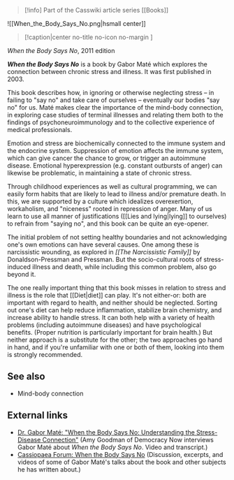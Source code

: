> [!info] Part of the Casswiki article series [[Books]]

![[When_the_Body_Says_No.png|hsmall center]]
> [!caption|center no-title no-icon no-margin ]
> 
_When the Body Says No_, 2011 edition

_**When the Body Says No**_ is a book by Gabor Maté which explores the connection between chronic stress and illness. It was first published in 2003.

This book describes how, in ignoring or otherwise neglecting stress – in failing to "say no" and take care of ourselves – eventually our bodies "say no" for us. Maté makes clear the importance of the mind-body connection, in exploring case studies of terminal illnesses and relating them both to the findings of psychoneuroimmunology and to the collective experience of medical professionals.

Emotion and stress are biochemically connected to the immune system and the endocrine system. Suppression of emotion affects the immune system, which can give cancer the chance to grow, or trigger an autoimmune disease. Emotional hyperexpression (e.g. constant outbursts of anger) can likewise be problematic, in maintaining a state of chronic stress.

Through childhood experiences as well as cultural programming, we can easily form habits that are likely to lead to illness and/or premature death. In this, we are supported by a culture which idealizes overexertion, workaholism, and "niceness" rooted in repression of anger. Many of us learn to use all manner of justifications ([[Lies and lying|lying]] to ourselves) to refrain from "saying no", and this book can be quite an eye-opener.

The initial problem of not setting healthy boundaries and not acknowledging one's own emotions can have several causes. One among these is narcissistic wounding, as explored in _[[The Narcissistic Family]]_ by Donaldson-Pressman and Pressman. But the socio-cultural roots of stress-induced illness and death, while including this common problem, also go beyond it.

The one really important thing that this book misses in relation to stress and illness is the role that [[Diet|diet]] can play. It's not either-or: both are important with regard to health, and neither should be neglected. Sorting out one's diet can help reduce inflammation, stabilize brain chemistry, and increase ability to handle stress. It can both help with a variety of health problems (including autoimmune diseases) and have psychological benefits. (Proper nutrition is particularly important for brain health.) But neither approach is a substitute for the other; the two approaches go hand in hand, and if you're unfamiliar with one or both of them, looking into them is strongly recommended.

See also
--------

*   Mind-body connection

External links
--------------

*   [Dr. Gabor Maté: "When the Body Says No: Understanding the Stress-Disease Connection"](http://www.sott.net/article/247025-Dr-Gabor-Mate-When-the-Body-Says-No-Understanding-the-Stress-Disease-Connection) (Amy Goodman of Democracy Now interviews Gabor Maté about _When the Body Says No_. Video and transcript.)
*   [Cassiopaea Forum: When the Body Says No](https://cassiopaea.org/forum/index.php/topic,34415.0.html) (Discussion, excerpts, and videos of some of Gabor Maté's talks about the book and other subjects he has written about.)